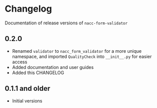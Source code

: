 # Changelog

Documentation of release versions of `nacc-form-validator`

## 0.2.0

* Renamed `validator` to `nacc_form_validator` for a more unique namespace, and imported `QualityCheck` into `__init__.py` for easier access
* Added documentation and user guides
* Added this CHANGELOG

## 0.1.1 and older

* Initial versions
